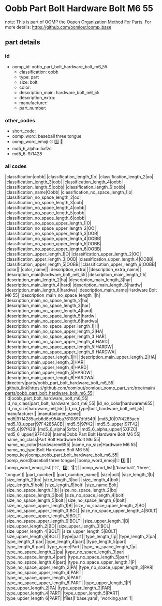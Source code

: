 # Oobb Part Bolt Hardware Bolt M6 55  

note: This is part of OOMP the Oopen Organization Method For Parts. For more details: https://github.com/oomlout/oomp_base

##  part details





### id
* oomp_id: oobb_part_bolt_hardware_bolt_m6_55
  * classification: oobb
  * type: part
  * size: bolt
  * color: 
  * description_main: hardware_bolt_m6_55
  * description_extra: 
  * manufacturer: 
  * part_number: 

### other_codes
* short_code: 
* oomp_word: baseball three tongue
* oomp_word_emoji :baseball: :three: :tongue:
* md5_6_alpha: 5xfzc
* md5_6: 97f428

### all codes 
|classification|oobb|
|classification_length_1|o|
|classification_length_2|oo|
|classification_length_3|oob|
|classification_length_4|oobb|
|classification_length_5|oobb|
|classification_length_6|oobb|
|classification_name|Oobb|
|classification_no_space_length_1|o|
|classification_no_space_length_2|oo|
|classification_no_space_length_3|oob|
|classification_no_space_length_4|oobb|
|classification_no_space_length_5|oobb|
|classification_no_space_length_6|oobb|
|classification_no_space_upper_length_1|O|
|classification_no_space_upper_length_2|OO|
|classification_no_space_upper_length_3|OOB|
|classification_no_space_upper_length_4|OOBB|
|classification_no_space_upper_length_5|OOBB|
|classification_no_space_upper_length_6|OOBB|
|classification_upper_length_1|O|
|classification_upper_length_2|OO|
|classification_upper_length_3|OOB|
|classification_upper_length_4|OOBB|
|classification_upper_length_5|OOBB|
|classification_upper_length_6|OOBB|
|color||
|color_name||
|description_extra||
|description_extra_name||
|description_main|hardware_bolt_m6_55|
|description_main_length_1|h|
|description_main_length_2|ha|
|description_main_length_3|har|
|description_main_length_4|hard|
|description_main_length_5|hardw|
|description_main_length_6|hardwa|
|description_main_name|Hardware Bolt M6 55|
|description_main_no_space_length_1|h|
|description_main_no_space_length_2|ha|
|description_main_no_space_length_3|har|
|description_main_no_space_length_4|hard|
|description_main_no_space_length_5|hardw|
|description_main_no_space_length_6|hardwa|
|description_main_no_space_upper_length_1|H|
|description_main_no_space_upper_length_2|HA|
|description_main_no_space_upper_length_3|HAR|
|description_main_no_space_upper_length_4|HARD|
|description_main_no_space_upper_length_5|HARDW|
|description_main_no_space_upper_length_6|HARDWA|
|description_main_upper_length_1|H|
|description_main_upper_length_2|HA|
|description_main_upper_length_3|HAR|
|description_main_upper_length_4|HARD|
|description_main_upper_length_5|HARDW|
|description_main_upper_length_6|HARDWA|
|directory|parts/oobb_part_bolt_hardware_bolt_m6_55|
|github_link|https://github.com/oomlout/oomlout_oomp_part_src/tree/main/parts/oobb_part_bolt_hardware_bolt_m6_55|
|id|oobb_part_bolt_hardware_bolt_m6_55|
|id_no_class|part_bolt_hardware_bolt_m6_55|
|id_no_color|hardwarem655|
|id_no_size|hardware_m6_55|
|id_no_type|bolt_hardware_bolt_m6_55|
|manufacturer||
|manufacturer_name||
|md5|97f4285acb6d6e954ba7610897dfd549|
|md5_10|97f4285acb|
|md5_10_upper|97F4285ACB|
|md5_5|97f42|
|md5_5_upper|97F42|
|md5_6|97f428|
|md5_6_alpha|5xfzc|
|md5_6_alpha_upper|5XFZC|
|md5_6_upper|97F428|
|name|Oobb Part Bolt Hardware Bolt M6 55|
|name_no_class|Part Bolt Hardware Bolt M6 55|
|name_no_color|Hardwarem655|
|name_no_size|Hardware M6 55|
|name_no_type|Bolt Hardware Bolt M6 55|
|oomp_key|oomp_oobb_part_bolt_hardware_bolt_m6_55|
|oomp_word|baseball three tongue|
|oomp_word_emoji|:baseball: :three: :tongue:|
|oomp_word_emoji_list|[':baseball:', ':three:', ':tongue:']|
|oomp_word_list|['baseball', 'three', 'tongue']|
|part_number||
|part_number_name||
|size|bolt|
|size_length_1|b|
|size_length_2|bo|
|size_length_3|bol|
|size_length_4|bolt|
|size_length_5|bolt|
|size_length_6|bolt|
|size_name|Bolt|
|size_no_space_length_1|b|
|size_no_space_length_2|bo|
|size_no_space_length_3|bol|
|size_no_space_length_4|bolt|
|size_no_space_length_5|bolt|
|size_no_space_length_6|bolt|
|size_no_space_upper_length_1|B|
|size_no_space_upper_length_2|BO|
|size_no_space_upper_length_3|BOL|
|size_no_space_upper_length_4|BOLT|
|size_no_space_upper_length_5|BOLT|
|size_no_space_upper_length_6|BOLT|
|size_upper_length_1|B|
|size_upper_length_2|BO|
|size_upper_length_3|BOL|
|size_upper_length_4|BOLT|
|size_upper_length_5|BOLT|
|size_upper_length_6|BOLT|
|type|part|
|type_length_1|p|
|type_length_2|pa|
|type_length_3|par|
|type_length_4|part|
|type_length_5|part|
|type_length_6|part|
|type_name|Part|
|type_no_space_length_1|p|
|type_no_space_length_2|pa|
|type_no_space_length_3|par|
|type_no_space_length_4|part|
|type_no_space_length_5|part|
|type_no_space_length_6|part|
|type_no_space_upper_length_1|P|
|type_no_space_upper_length_2|PA|
|type_no_space_upper_length_3|PAR|
|type_no_space_upper_length_4|PART|
|type_no_space_upper_length_5|PART|
|type_no_space_upper_length_6|PART|
|type_upper_length_1|P|
|type_upper_length_2|PA|
|type_upper_length_3|PAR|
|type_upper_length_4|PART|
|type_upper_length_5|PART|
|type_upper_length_6|PART|
|files|['base.yaml', 'working.yaml']|
